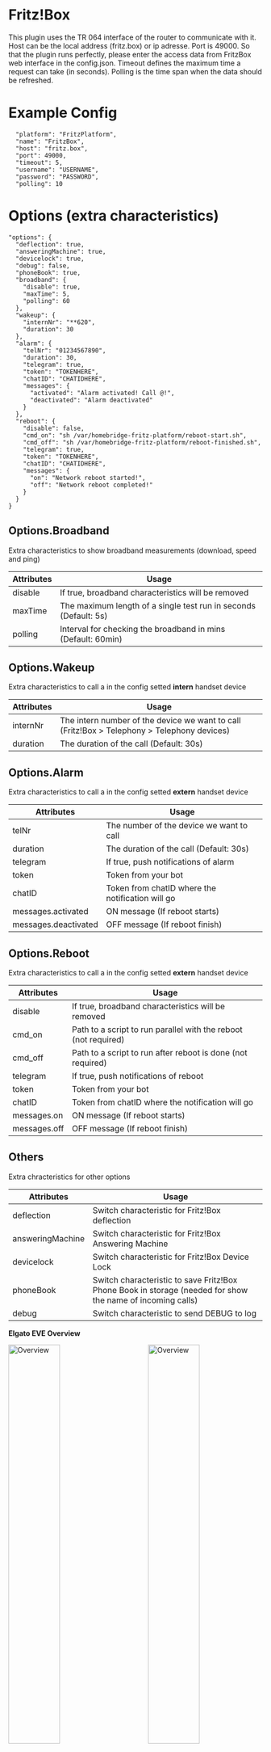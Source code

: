 # Fritz!Box

This plugin uses the TR 064 interface of the router to communicate with it. Host can be the local address (fritz.box) or ip adresse. Port is 49000. So that the plugin runs perfectly, please enter the access data from FritzBox web interface in the config.json. Timeout defines the maximum time a request can take (in seconds). Polling is the time span when the data should be refreshed.

# Example Config

```
  "platform": "FritzPlatform",
  "name": "FritzBox",
  "host": "fritz.box",
  "port": 49000,
  "timeout": 5,
  "username": "USERNAME",
  "password": "PASSWORD",
  "polling": 10
```

# Options (extra characteristics)

```
"options": {
  "deflection": true,
  "answeringMachine": true,
  "devicelock": true,
  "debug": false,
  "phoneBook": true,
  "broadband": {
    "disable": true,
    "maxTime": 5,
    "polling": 60
  },
  "wakeup": {
    "internNr": "**620",
    "duration": 30
  },
  "alarm": {
    "telNr": "01234567890",
    "duration": 30,
    "telegram": true,
    "token": "TOKENHERE",
    "chatID": "CHATIDHERE",
    "messages": {
      "activated": "Alarm activated! Call @!",
      "deactivated": "Alarm deactivated"
    }
  },
  "reboot": {
    "disable": false,
    "cmd_on": "sh /var/homebridge-fritz-platform/reboot-start.sh",
    "cmd_off": "sh /var/homebridge-fritz-platform/reboot-finished.sh",
    "telegram": true,
    "token": "TOKENHERE",
    "chatID": "CHATIDHERE",
    "messages": {
      "on": "Network reboot started!",
      "off": "Network reboot completed!"
    }
  }
}
```

## Options.Broadband
Extra characteristics to show broadband measurements (download, speed and ping)

| Attributes | Usage |
|------------|-------|
| disable | If true, broadband characteristics will be removed  |
| maxTime | The maximum length of a single test run in seconds (Default: 5s)  |
| polling | Interval for checking the broadband in mins (Default: 60min)  |

## Options.Wakeup
Extra characteristics to call a in the config setted **intern** handset device

| Attributes | Usage |
|------------|-------|
| internNr | The intern number of the device we want to call (Fritz!Box > Telephony > Telephony devices) |
| duration | The duration of the call (Default: 30s)  |

## Options.Alarm
Extra characteristics to call a in the config setted **extern** handset device

| Attributes | Usage |
|------------|-------|
| telNr | The number of the device we want to call |
| duration | The duration of the call (Default: 30s)  |
| telegram | If true, push notifications of alarm |
| token | Token from your bot |
| chatID | Token from chatID where the notification will go |
| messages.activated | ON message (If reboot starts) |
| messages.deactivated | OFF message (If reboot finish) |

## Options.Reboot
Extra characteristics to call a in the config setted **extern** handset device

| Attributes | Usage |
|------------|-------|
| disable | If true, broadband characteristics will be removed |
| cmd_on | Path to a script to run parallel with the reboot (not required) |
| cmd_off | Path to a script to run after reboot is done (not required) |
| telegram | If true, push notifications of reboot |
| token | Token from your bot |
| chatID | Token from chatID where the notification will go |
| messages.on | ON message (If reboot starts) |
| messages.off | OFF message (If reboot finish) |

## Others
Extra chracteristics for other options

| Attributes | Usage |
|------------|-------|
| deflection | Switch characteristic for Fritz!Box deflection |
| answeringMachine | Switch characteristic for Fritz!Box Answering Machine |
| devicelock | Switch characteristic for Fritz!Box Device Lock |
| phoneBook | Switch characteristic to save Fritz!Box Phone Book in storage (needed for show the name of incoming calls) |
| debug | Switch characteristic to send DEBUG to log |

**Elgato EVE Overview**

<img src="https://github.com/SeydX/homebridge-fritz-platform/blob/master/images/device_characteristics1.PNG" align="left" alt="Overview" width="45%">
<img src="https://github.com/SeydX/homebridge-fritz-platform/blob/master/images/device_characteristics2.PNG" align="right" alt="Overview" width="45%">
